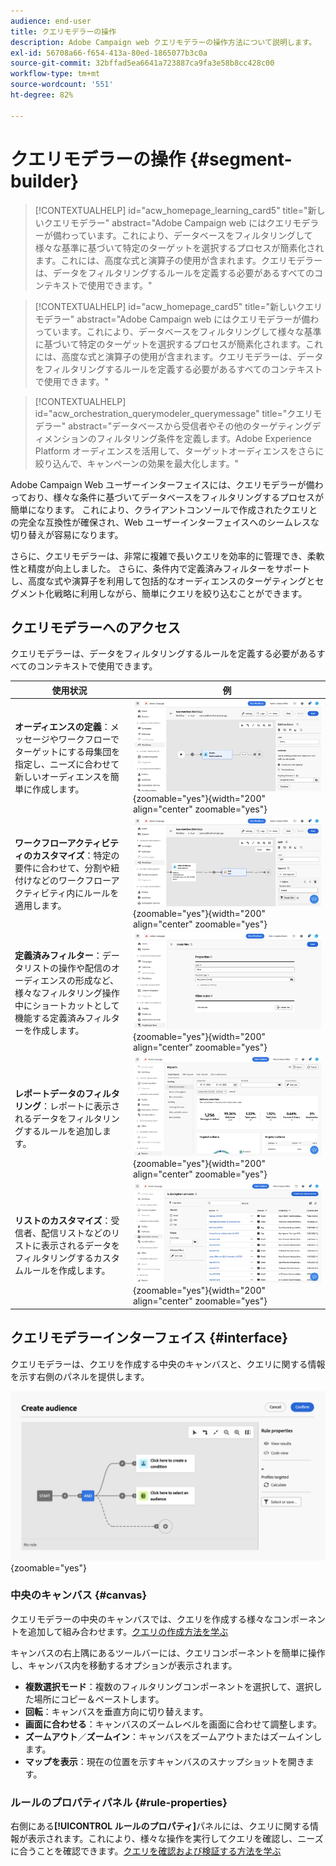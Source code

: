 ```yaml
---
audience: end-user
title: クエリモデラーの操作
description: Adobe Campaign web クエリモデラーの操作方法について説明します。
exl-id: 56708a66-f654-413a-80ed-1865077b3c0a
source-git-commit: 32bffad5ea6641a723887ca9fa3e58b8cc428c00
workflow-type: tm+mt
source-wordcount: '551'
ht-degree: 82%

---
```


# クエリモデラーの操作 {#segment-builder}

>[!CONTEXTUALHELP]
>id="acw_homepage_learning_card5"
>title="新しいクエリモデラー"
>abstract="Adobe Campaign web にはクエリモデラーが備わっています。これにより、データベースをフィルタリングして様々な基準に基づいて特定のターゲットを選択するプロセスが簡素化されます。これには、高度な式と演算子の使用が含まれます。クエリモデラーは、データをフィルタリングするルールを定義する必要があるすべてのコンテキストで使用できます。"

<!--TO REMOVE BELOW-->
>[!CONTEXTUALHELP]
>id="acw_homepage_card5"
>title="新しいクエリモデラー"
>abstract="Adobe Campaign web にはクエリモデラーが備わっています。これにより、データベースをフィルタリングして様々な基準に基づいて特定のターゲットを選択するプロセスが簡素化されます。これには、高度な式と演算子の使用が含まれます。クエリモデラーは、データをフィルタリングするルールを定義する必要があるすべてのコンテキストで使用できます。"

<!--TO REMOVE ABOVE-->


>[!CONTEXTUALHELP]
>id="acw_orchestration_querymodeler_querymessage"
>title="クエリモデラー"
>abstract="データベースから受信者やその他のターゲティングディメンションのフィルタリング条件を定義します。Adobe Experience Platform オーディエンスを活用して、ターゲットオーディエンスをさらに絞り込んで、キャンペーンの効果を最大化します。"

Adobe Campaign Web ユーザーインターフェイスには、クエリモデラーが備わっており、様々な条件に基づいてデータベースをフィルタリングするプロセスが簡単になります。 これにより、クライアントコンソールで作成されたクエリとの完全な互換性が確保され、Web ユーザーインターフェイスへのシームレスな切り替えが容易になります。

さらに、クエリモデラーは、非常に複雑で長いクエリを効率的に管理でき、柔軟性と精度が向上しました。 さらに、条件内で定義済みフィルターをサポートし、高度な式や演算子を利用して包括的なオーディエンスのターゲティングとセグメント化戦略に利用しながら、簡単にクエリを絞り込むことができます。

## クエリモデラーへのアクセス

クエリモデラーは、データをフィルタリングするルールを定義する必要があるすべてのコンテキストで使用できます。

| 使用状況 | 例 |
|  ---  |  ---  |
| **オーディエンスの定義**：メッセージやワークフローでターゲットにする母集団を指定し、ニーズに合わせて新しいオーディエンスを簡単に作成します。 | ![](assets/access-audience.png){zoomable=&quot;yes&quot;}{width="200" align="center" zoomable="yes"} |
| **ワークフローアクティビティのカスタマイズ**：特定の要件に合わせて、分割や紐付けなどのワークフローアクティビティ内にルールを適用します。 | ![](assets/access-workflow.png){zoomable=&quot;yes&quot;}{width="200" align="center" zoomable="yes"} |
| **定義済みフィルター**：データリストの操作や配信のオーディエンスの形成など、様々なフィルタリング操作中にショートカットとして機能する定義済みフィルターを作成します。 | ![](assets/access-predefined-filter.png){zoomable=&quot;yes&quot;}{width="200" align="center" zoomable="yes"} |
| **レポートデータのフィルタリング**：レポートに表示されるデータをフィルタリングするルールを追加します。 | ![](assets/access-reports.png){zoomable=&quot;yes&quot;}{width="200" align="center" zoomable="yes"} |
| **リストのカスタマイズ**：受信者、配信リストなどのリストに表示されるデータをフィルタリングするカスタムルールを作成します。 | ![](assets/access-lists.png){zoomable=&quot;yes&quot;}{width="200" align="center" zoomable="yes"} |

<!--**Dynamize content**: make your content dynamic by creating conditions that define which content should be displayed to different recipients, ensuring personalized and relevant messaging.

+++Example

![](assets/access-audience.png){zoomable="yes"}

 +++
-->

## クエリモデラーインターフェイス {#interface}

クエリモデラーは、クエリを作成する中央のキャンバスと、クエリに関する情報を示す右側のパネルを提供します。

![](assets/query-interface.png){zoomable=&quot;yes&quot;}

### 中央のキャンバス {#canvas}

クエリモデラーの中央のキャンバスでは、クエリを作成する様々なコンポーネントを追加して組み合わせます。[クエリの作成方法を学ぶ](build-query.md)

キャンバスの右上隅にあるツールバーには、クエリコンポーネントを簡単に操作し、キャンバス内を移動するオプションが表示されます。

* **複数選択モード**：複数のフィルタリングコンポーネントを選択して、選択した場所にコピー＆ペーストします。
* **回転**：キャンバスを垂直方向に切り替えます。
* **画面に合わせる**：キャンバスのズームレベルを画面に合わせて調整します。
* **ズームアウト**／**ズームイン**：キャンバスをズームアウトまたはズームインします。
* **マップを表示**：現在の位置を示すキャンバスのスナップショットを開きます。

### ルールのプロパティパネル {#rule-properties}

右側にある&#x200B;**[!UICONTROL ルールのプロパティ]**&#x200B;パネルには、クエリに関する情報が表示されます。これにより、様々な操作を実行してクエリを確認し、ニーズに合うことを確認できます。[クエリを確認および検証する方法を学ぶ](build-query.md#check-and-validate-your-query)
